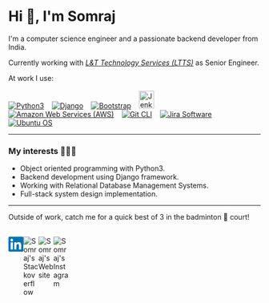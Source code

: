 <h1>Hi 👋, I'm Somraj</h1>

I'm a computer science engineer and a passionate backend developer from India.

Currently working with _[L&T Technology Services (LTTS)](https://www.ltts.com/)_ as Senior Engineer.

At work I use:<br/><br/>
<a href="#"><img title="Python3" src="https://i.imgur.com/FTDspiU.png" width="30px" /></a>&nbsp;&nbsp;&nbsp;
<a href="#"><img title="Django" src="https://i.imgur.com/hs49nUk.png" width="80px" /></a>&nbsp;&nbsp;&nbsp;
<a href="#"><img title="Bootstrap" src="https://i.imgur.com/GMm2uxg.png" width="40px" /></a>&nbsp;&nbsp;&nbsp;
<a href="#"><img title="Jenkins CI/CD" src="https://i.imgur.com/OixIErB.png" width="30px" height="35px" /></a>&nbsp;&nbsp;&nbsp;
<a href="#"><img title="Amazon Web Services (AWS)" src="https://i.imgur.com/IVi96vy.png" width="55px" /></a>&nbsp;&nbsp;&nbsp;
<a href="#"><img title="Git CLI" src="https://i.imgur.com/a8cNvAW.png" width="33px" /></a>&nbsp;&nbsp;&nbsp;
<a href="#"><img title="Jira Software" src="https://i.imgur.com/lXwD8nX.png" width="35px" /></a>&nbsp;&nbsp;&nbsp;
<a href="#"><img title="Ubuntu OS" src="https://i.imgur.com/c9CLxDQ.png" width="36px" /></a>&nbsp;&nbsp;&nbsp;

---

### My interests 👨🏻‍💻

- Object oriented programming with Python3.
- Backend development using Django framework.
- Working with Relational Database Management Systems.
- Full-stack system design implementation.

---

Outside of work, catch me for a quick best of 3 in the badminton 🏸 court!

<br/>

<a href="https://www.linkedin.com/in/somrajchowdhury/">
  <img align="left" alt="Somraj's LinkedIn" width="30px" target="_blank" src="https://github.com/somrajchowdhury/personal-website-1/blob/main/images/linkedin-logo.png" />
</a>

<a href="https://stackoverflow.com/users/12483799/somraj-chowdhury">
  <img align="left" alt="Somraj's Stackoverflow" width="30px" target="_blank" src="https://i.imgur.com/BbpIsBO.png" />
</a>

<a href="https://somrajchowdhury.com/">
  <img align="left" alt="Somraj's Website" width="30px" target="_blank" src="https://i.imgur.com/SMqmoe9.png" />
</a>

<a href="https://www.instagram.com/_somraj_chowdhury_/">
  <img align="left" alt="Somraj's Instagram" width="30px" target="_blank" src="https://i.imgur.com/QRLBK4v.png" />
</a>

<br/><br/>
